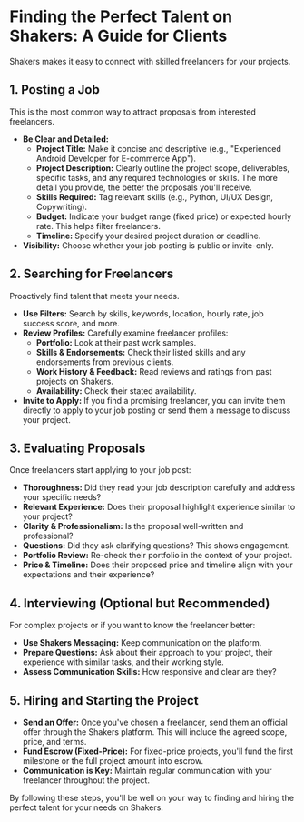 # Finding the Perfect Talent on Shakers: A Guide for Clients

Shakers makes it easy to connect with skilled freelancers for your projects.

## 1. Posting a Job

This is the most common way to attract proposals from interested freelancers.

*   **Be Clear and Detailed:**
    *   **Project Title:** Make it concise and descriptive (e.g., "Experienced Android Developer for E-commerce App").
    *   **Project Description:** Clearly outline the project scope, deliverables, specific tasks, and any required technologies or skills. The more detail you provide, the better the proposals you'll receive.
    *   **Skills Required:** Tag relevant skills (e.g., Python, UI/UX Design, Copywriting).
    *   **Budget:** Indicate your budget range (fixed price) or expected hourly rate. This helps filter freelancers.
    *   **Timeline:** Specify your desired project duration or deadline.
*   **Visibility:** Choose whether your job posting is public or invite-only.

## 2. Searching for Freelancers

Proactively find talent that meets your needs.

*   **Use Filters:** Search by skills, keywords, location, hourly rate, job success score, and more.
*   **Review Profiles:** Carefully examine freelancer profiles:
    *   **Portfolio:** Look at their past work samples.
    *   **Skills & Endorsements:** Check their listed skills and any endorsements from previous clients.
    *   **Work History & Feedback:** Read reviews and ratings from past projects on Shakers.
    *   **Availability:** Check their stated availability.
*   **Invite to Apply:** If you find a promising freelancer, you can invite them directly to apply to your job posting or send them a message to discuss your project.

## 3. Evaluating Proposals

Once freelancers start applying to your job post:

*   **Thoroughness:** Did they read your job description carefully and address your specific needs?
*   **Relevant Experience:** Does their proposal highlight experience similar to your project?
*   **Clarity & Professionalism:** Is the proposal well-written and professional?
*   **Questions:** Did they ask clarifying questions? This shows engagement.
*   **Portfolio Review:** Re-check their portfolio in the context of your project.
*   **Price & Timeline:** Does their proposed price and timeline align with your expectations and their experience?

## 4. Interviewing (Optional but Recommended)

For complex projects or if you want to know the freelancer better:

*   **Use Shakers Messaging:** Keep communication on the platform.
*   **Prepare Questions:** Ask about their approach to your project, their experience with similar tasks, and their working style.
*   **Assess Communication Skills:** How responsive and clear are they?

## 5. Hiring and Starting the Project

*   **Send an Offer:** Once you've chosen a freelancer, send them an official offer through the Shakers platform. This will include the agreed scope, price, and terms.
*   **Fund Escrow (Fixed-Price):** For fixed-price projects, you'll fund the first milestone or the full project amount into escrow.
*   **Communication is Key:** Maintain regular communication with your freelancer throughout the project.

By following these steps, you'll be well on your way to finding and hiring the perfect talent for your needs on Shakers.
